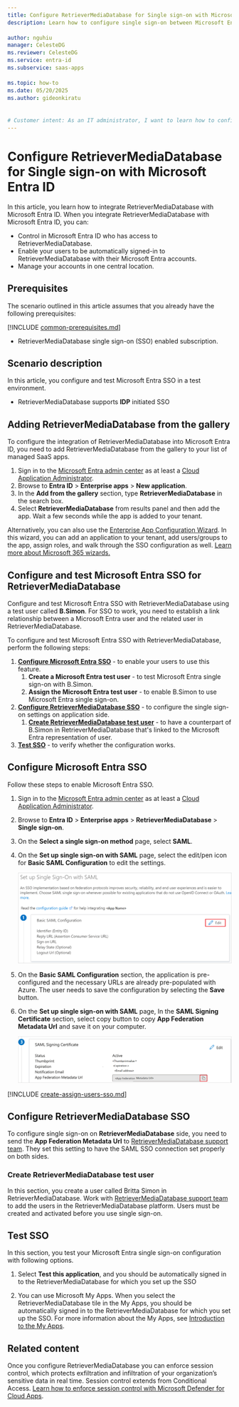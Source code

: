```yaml
---
title: Configure RetrieverMediaDatabase for Single sign-on with Microsoft Entra ID
description: Learn how to configure single sign-on between Microsoft Entra ID and RetrieverMediaDatabase.

author: nguhiu
manager: CelesteDG
ms.reviewer: CelesteDG
ms.service: entra-id
ms.subservice: saas-apps

ms.topic: how-to
ms.date: 05/20/2025
ms.author: gideonkiratu


# Customer intent: As an IT administrator, I want to learn how to configure single sign-on between Microsoft Entra ID and RetrieverMediaDatabase so that I can control who has access to RetrieverMediaDatabase, enable automatic sign-in with Microsoft Entra accounts, and manage my accounts in one central location.
---
```


# Configure RetrieverMediaDatabase for Single sign-on with Microsoft Entra ID

In this article,  you learn how to integrate RetrieverMediaDatabase with Microsoft Entra ID. When you integrate RetrieverMediaDatabase with Microsoft Entra ID, you can:

* Control in Microsoft Entra ID who has access to RetrieverMediaDatabase.
* Enable your users to be automatically signed-in to RetrieverMediaDatabase with their Microsoft Entra accounts.
* Manage your accounts in one central location.

## Prerequisites
The scenario outlined in this article assumes that you already have the following prerequisites:

[!INCLUDE [common-prerequisites.md](~/identity/saas-apps/includes/common-prerequisites.md)]
* RetrieverMediaDatabase single sign-on (SSO) enabled subscription.

## Scenario description

In this article,  you configure and test Microsoft Entra SSO in a test environment.

* RetrieverMediaDatabase supports **IDP** initiated SSO

## Adding RetrieverMediaDatabase from the gallery

To configure the integration of RetrieverMediaDatabase into Microsoft Entra ID, you need to add RetrieverMediaDatabase from the gallery to your list of managed SaaS apps.

1. Sign in to the [Microsoft Entra admin center](https://entra.microsoft.com) as at least a [Cloud Application Administrator](~/identity/role-based-access-control/permissions-reference.md#cloud-application-administrator).
1. Browse to **Entra ID** > **Enterprise apps** > **New application**.
1. In the **Add from the gallery** section, type **RetrieverMediaDatabase** in the search box.
1. Select **RetrieverMediaDatabase** from results panel and then add the app. Wait a few seconds while the app is added to your tenant.

 Alternatively, you can also use the [Enterprise App Configuration Wizard](https://portal.office.com/AdminPortal/home?Q=Docs#/azureadappintegration). In this wizard, you can add an application to your tenant, add users/groups to the app, assign roles, and walk through the SSO configuration as well. [Learn more about Microsoft 365 wizards.](/microsoft-365/admin/misc/azure-ad-setup-guides)


<a name='configure-and-test-azure-ad-sso-for-retrievermediadatabase'></a>

## Configure and test Microsoft Entra SSO for RetrieverMediaDatabase

Configure and test Microsoft Entra SSO with RetrieverMediaDatabase using a test user called **B.Simon**. For SSO to work, you need to establish a link relationship between a Microsoft Entra user and the related user in RetrieverMediaDatabase.

To configure and test Microsoft Entra SSO with RetrieverMediaDatabase, perform the following steps:

1. **[Configure Microsoft Entra SSO](#configure-azure-ad-sso)** - to enable your users to use this feature.
    1. **Create a Microsoft Entra test user** - to test Microsoft Entra single sign-on with B.Simon.
    1. **Assign the Microsoft Entra test user** - to enable B.Simon to use Microsoft Entra single sign-on.
1. **[Configure RetrieverMediaDatabase SSO](#configure-retrievermediadatabase-sso)** - to configure the single sign-on settings on application side.
    1. **[Create RetrieverMediaDatabase test user](#create-retrievermediadatabase-test-user)** - to have a counterpart of B.Simon in RetrieverMediaDatabase that's linked to the Microsoft Entra representation of user.
1. **[Test SSO](#test-sso)** - to verify whether the configuration works.

<a name='configure-azure-ad-sso'></a>

## Configure Microsoft Entra SSO

Follow these steps to enable Microsoft Entra SSO.

1. Sign in to the [Microsoft Entra admin center](https://entra.microsoft.com) as at least a [Cloud Application Administrator](~/identity/role-based-access-control/permissions-reference.md#cloud-application-administrator).
1. Browse to **Entra ID** > **Enterprise apps** > **RetrieverMediaDatabase** > **Single sign-on**.
1. On the **Select a single sign-on method** page, select **SAML**.
1. On the **Set up single sign-on with SAML** page, select the edit/pen icon for **Basic SAML Configuration** to edit the settings.

   ![Edit Basic SAML Configuration](common/edit-urls.png)

1. On the **Basic SAML Configuration** section, the application is pre-configured and the necessary URLs are already pre-populated with Azure. The user needs to save the configuration by selecting the **Save** button.


1. On the **Set up single sign-on with SAML** page, In the **SAML Signing Certificate** section, select copy button to copy **App Federation Metadata Url** and save it on your computer.

	![The Certificate download link](common/copy-metadataurl.png)
<a name='create-an-azure-ad-test-user'></a>

[!INCLUDE [create-assign-users-sso.md](~/identity/saas-apps/includes/create-assign-users-sso.md)]

## Configure RetrieverMediaDatabase SSO

To configure single sign-on on **RetrieverMediaDatabase** side, you need to send the **App Federation Metadata Url** to [RetrieverMediaDatabase support team](mailto:support@retriever.nl). They set this setting to have the SAML SSO connection set properly on both sides.

### Create RetrieverMediaDatabase test user

In this section, you create a user called Britta Simon in RetrieverMediaDatabase. Work with [RetrieverMediaDatabase support team](mailto:support@retriever.nl) to add the users in the RetrieverMediaDatabase platform. Users must be created and activated before you use single sign-on.

## Test SSO 

In this section, you test your Microsoft Entra single sign-on configuration with following options.

1. Select **Test this application**, and you should be automatically signed in to the RetrieverMediaDatabase for which you set up the SSO

1. You can use Microsoft My Apps. When you select the RetrieverMediaDatabase tile in the My Apps, you should be automatically signed in to the RetrieverMediaDatabase for which you set up the SSO. For more information about the My Apps, see [Introduction to the My Apps](https://support.microsoft.com/account-billing/sign-in-and-start-apps-from-the-my-apps-portal-2f3b1bae-0e5a-4a86-a33e-876fbd2a4510).

## Related content

Once you configure RetrieverMediaDatabase you can enforce session control, which protects exfiltration and infiltration of your organization’s sensitive data in real time. Session control extends from Conditional Access. [Learn how to enforce session control with Microsoft Defender for Cloud Apps](/cloud-app-security/proxy-deployment-any-app).
